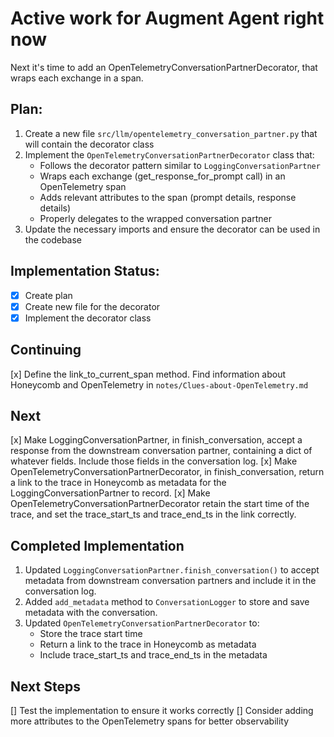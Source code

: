 # Active work for Augment Agent right now

Next it's time to add an OpenTelemetryConversationPartnerDecorator, that wraps each exchange in a span.

## Plan:

1. Create a new file `src/llm/opentelemetry_conversation_partner.py` that will contain the decorator class
2. Implement the `OpenTelemetryConversationPartnerDecorator` class that:
   - Follows the decorator pattern similar to `LoggingConversationPartner`
   - Wraps each exchange (get_response_for_prompt call) in an OpenTelemetry span
   - Adds relevant attributes to the span (prompt details, response details)
   - Properly delegates to the wrapped conversation partner
3. Update the necessary imports and ensure the decorator can be used in the codebase

## Implementation Status:
- [x] Create plan
- [x] Create new file for the decorator
- [x] Implement the decorator class

## Continuing
[x] Define the link_to_current_span method.
Find information about Honeycomb and OpenTelemetry in `notes/Clues-about-OpenTelemetry.md`

## Next

[x] Make LoggingConversationPartner, in finish_conversation, accept a response from the downstream conversation partner, containing a dict of whatever fields. Include those fields in the conversation log.
[x] Make OpenTelemetryConversationPartnerDecorator, in finish_conversation, return a link to the trace in Honeycomb as metadata for the LoggingConversationPartner to record.
[x] Make OpenTelemetryConversationPartnerDecorator retain the start time of the trace, and set the trace_start_ts and trace_end_ts in the link correctly.

## Completed Implementation

1. Updated `LoggingConversationPartner.finish_conversation()` to accept metadata from downstream conversation partners and include it in the conversation log.
2. Added `add_metadata` method to `ConversationLogger` to store and save metadata with the conversation.
3. Updated `OpenTelemetryConversationPartnerDecorator` to:
   - Store the trace start time
   - Return a link to the trace in Honeycomb as metadata
   - Include trace_start_ts and trace_end_ts in the metadata

## Next Steps

[] Test the implementation to ensure it works correctly
[] Consider adding more attributes to the OpenTelemetry spans for better observability